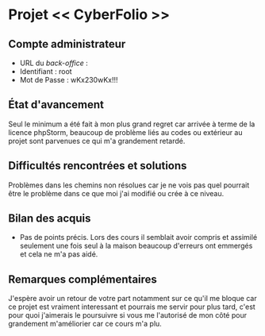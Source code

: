 # Projet << CyberFolio >>

## Compte administrateur

- URL du *back-office* :
- Identifiant : root
- Mot de Passe : wKx230wKx!!!

## État d'avancement

Seul le minimum a été fait à mon plus grand regret car 
arrivée à terme de la licence phpStorm, beaucoup de problème liés au codes ou extérieur au projet
sont parvenues ce qui m'a grandement retardé.

## Difficultés rencontrées et solutions

Problèmes dans les chemins non résolues car je ne vois pas quel pourrait
être le problème dans ce que moi j'ai modifié ou crée à ce niveau.

## Bilan des acquis

- Pas de points précis. Lors des cours il semblait avoir compris et assimilé
  seulement une fois seul à la maison beaucoup d'erreurs ont emmergés et cela ne m'a
  pas aidé.

## Remarques complémentaires

J'espère avoir un retour de votre part notamment sur ce qu'il me bloque car ce projet est vraiment 
interessant et pourrais me servir pour plus tard, c'est pour quoi j'aimerais le poursuivre
si vous me l'autorisé de mon côté pour grandement m'améliorier car ce cours m'a plu.
